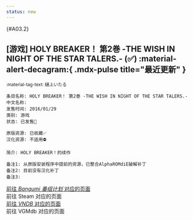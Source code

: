```yaml
---
status: new
---
```


[//]: # (Metadata End)

[](){#A03.2}

[//]: # (TXT End)

## \[游戏] HOLY BREAKER！ 第2巻 -THE WISH IN NIGHT OF THE STAR TALERS.- (✅) :material-alert-decagram:{ .mdx-pulse title="最近更新" }

<small>:material-tag-text: 樋上いたる</small>

```
条目名称: HOLY BREAKER！ 第2巻 -THE WISH IN NIGHT OF THE STAR TALERS.-
中文名称: 
发售时间: 2016/01/29
类别: 游戏
状态: 已发售🎉

原版资源: 已收藏✅
汉化资源: 不适用⛔

简介: HOLY BREAKER！的续作

备注1: 从原版安装程序中提前的资源，已整合AlphaROMdiE破解补丁
备注2: 目前没有汉化补丁
备注3: 
```

<div class="result">
    <div class="grid">
        <a href="https://bgm.tv/subject/156143" class="card" target=”_blank”>
            前往 <i class="bangumi">Bangumi 番组计划</i> 对应的页面
        </a>
        <div class="card disable">
            前往 Steam 对应的页面
        </div>
        <a href="https://vndb.org/v18684" class="card" target=”_blank”>
            前往 <i class="vndb">VNDB</i> 对应的页面
        </a>
        <div class="card disable">
            前往 VGMdb 对应的页面
        </div>
    </div>
</div>

